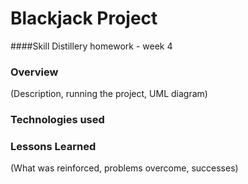 # Blackjack Project
####Skill Distillery homework - week 4

### Overview
(Description, running the project, UML diagram)

### Technologies used

### Lessons Learned
(What was reinforced, problems overcome, successes)